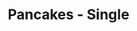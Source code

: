 ---
title: "Pancakes - Single"
price: "$3.00"
category: "Breakfast"
img: "src/images/menu/burrito.jpg"
desc: "A single pancake for a light breakfast"
---